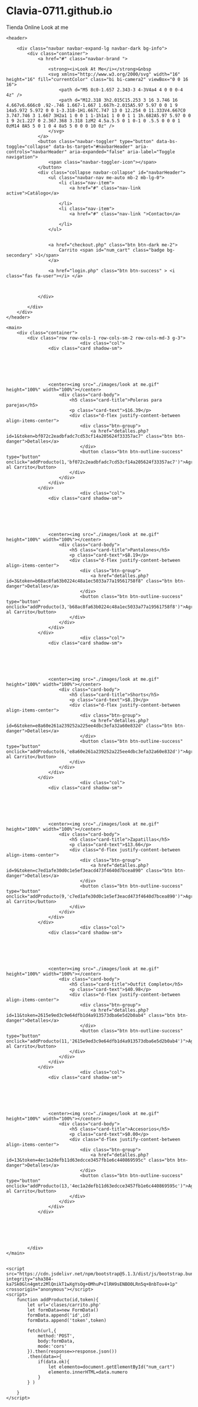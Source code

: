 # Clavia-0711.github.io
Tienda Online Look at me
<!DOCTYPE html>
<html lang="en">

<head>
    <meta charset="UTF-8">
    <meta name="viewport" content="width=device-width, initial-scale=1.0">
    <title>Tienda Online Look at me</title>
    <link href="https://cdn.jsdelivr.net/npm/bootstrap@5.1.3/dist/css/bootstrap.min.css" rel="stylesheet" integrity="sha384-1BmE4kWBq78iYhFldvKuhfTAU6auU8tT94WrHftjDbrCEXSU1oBoqyl2QvZ6jIW3" crossorigin="anonymous">
    <link href="css/estilos.css" rel="stylesheet" >
     
   


</head>

<body>


    <header>

        <div class="navbar navbar-expand-lg navbar-dark bg-info">
            <div class="container">
                <a href="#" class="navbar-brand ">

                    <strong><i>Look At Me</i></strong>&nbsp
                    <svg xmlns="http://www.w3.org/2000/svg" width="16" height="16" fill="currentColor" class="bi bi-camera2" viewBox="0 0 16 16">
                        <path d="M5 8c0-1.657 2.343-3 4-3V4a4 4 0 0 0-4 4z" />
                        <path d="M12.318 3h2.015C15.253 3 16 3.746 16 4.667v6.666c0 .92-.746 1.667-1.667 1.667h-2.015A5.97 5.97 0 0 1 9 14a5.972 5.972 0 0 1-3.318-1H1.667C.747 13 0 12.254 0 11.333V4.667C0 3.747.746 3 1.667 3H2a1 1 0 0 1 1-1h1a1 1 0 0 1 1 1h.682A5.97 5.97 0 0 1 9 2c1.227 0 2.367.368 3.318 1zM2 4.5a.5.5 0 1 0-1 0 .5.5 0 0 0 1 0zM14 8A5 5 0 1 0 4 8a5 5 0 0 0 10 0z" />
                    </svg>
                </a>
                <button class="navbar-toggler" type="button" data-bs-toggle="collapse" data-bs-target="#navbarHeader" aria-controls="navbarHeader" aria-expanded="false" aria-label="Toggle navigation">
                    <span class="navbar-toggler-icon"></span>
                </button>
                <div class="collapse navbar-collapse" id="navbarHeader">
                    <ul class="navbar-nav me-auto mb-2 mb-lg-0">
                        <li class="nav-item">
                            <a href="#" class="nav-link active">Catálogo</a>

                        </li>
                        <li class="nav-item">
                            <a href="#" class="nav-link ">Contacto</a>

                        </li>
                    </ul>

                   
                    <a href="checkout.php" class="btn btn-dark me-2">
                        Carrito <span id="num_cart" class="badge bg-secondary" >1</span>
                    </a>

                    <a href="login.php" class="btn btn-success" > <i class="fas fa-user"></i> </a>



                </div>

            </div>
        </div>
    </header>

    <main>
        <div class="container">
            <div class="row row-cols-1 row-cols-sm-2 row-cols-md-3 g-3">
                                <div class="col">
                    <div class="card shadow-sm">
                                       
                
              
              
                       
                       
                    <center><img src="./images/look at me.gif" height="100%" width="100%"></center>
                        <div class="card-body">
                            <h5 class="card-title">Poleras para parejas</h5>
                            <p class="card-text">$16.39</p>
                            <div class="d-flex justify-content-between align-items-center">
                                <div class="btn-group">
                                    <a href="detalles.php?id=1&token=bf072c2eadbfadc7cd53cf14a205624f33357ac7" class="btn btn-danger">Detalles</a>
                                </div>
                                <button class="btn btn-outline-success" type="button" onclick="addProducto(1,'bf072c2eadbfadc7cd53cf14a205624f33357ac7')">Agregar al Carrito</button>
                            </div>
                        </div>
                    </div>
                </div>
                                <div class="col">
                    <div class="card shadow-sm">
                                       
                
              
              
                       
                       
                    <center><img src="./images/look at me.gif" height="100%" width="100%"></center>
                        <div class="card-body">
                            <h5 class="card-title">Pantalones</h5>
                            <p class="card-text">$8.19</p>
                            <div class="d-flex justify-content-between align-items-center">
                                <div class="btn-group">
                                    <a href="detalles.php?id=3&token=b68ac8fa63b0224c48a1ec5033a77a19561758f8" class="btn btn-danger">Detalles</a>
                                </div>
                                <button class="btn btn-outline-success" type="button" onclick="addProducto(3,'b68ac8fa63b0224c48a1ec5033a77a19561758f8')">Agregar al Carrito</button>
                            </div>
                        </div>
                    </div>
                </div>
                                <div class="col">
                    <div class="card shadow-sm">
                                       
                
              
              
                       
                       
                    <center><img src="./images/look at me.gif" height="100%" width="100%"></center>
                        <div class="card-body">
                            <h5 class="card-title">Shorts</h5>
                            <p class="card-text">$8.19</p>
                            <div class="d-flex justify-content-between align-items-center">
                                <div class="btn-group">
                                    <a href="detalles.php?id=6&token=e8a60e261a239252a225ee4dbc3efa32a60e832d" class="btn btn-danger">Detalles</a>
                                </div>
                                <button class="btn btn-outline-success" type="button" onclick="addProducto(6,'e8a60e261a239252a225ee4dbc3efa32a60e832d')">Agregar al Carrito</button>
                            </div>
                        </div>
                    </div>
                </div>
                                <div class="col">
                    <div class="card shadow-sm">
                                       
                
              
              
                       
                       
                    <center><img src="./images/look at me.gif" height="100%" width="100%"></center>
                        <div class="card-body">
                            <h5 class="card-title">Zapatillas</h5>
                            <p class="card-text">$13.66</p>
                            <div class="d-flex justify-content-between align-items-center">
                                <div class="btn-group">
                                    <a href="detalles.php?id=9&token=c7ed1afe30d0c1e5ef3eacd473f4640d7bcea890" class="btn btn-danger">Detalles</a>
                                </div>
                                <button class="btn btn-outline-success" type="button" onclick="addProducto(9,'c7ed1afe30d0c1e5ef3eacd473f4640d7bcea890')">Agregar al Carrito</button>
                            </div>
                        </div>
                    </div>
                </div>
                                <div class="col">
                    <div class="card shadow-sm">
                                       
                
              
              
                       
                       
                    <center><img src="./images/look at me.gif" height="100%" width="100%"></center>
                        <div class="card-body">
                            <h5 class="card-title">Outfit Completo</h5>
                            <p class="card-text">$40.98</p>
                            <div class="d-flex justify-content-between align-items-center">
                                <div class="btn-group">
                                    <a href="detalles.php?id=11&token=2615e9ed3c9e64dfb1d4a913573dba6e5d2b0ab4" class="btn btn-danger">Detalles</a>
                                </div>
                                <button class="btn btn-outline-success" type="button" onclick="addProducto(11,'2615e9ed3c9e64dfb1d4a913573dba6e5d2b0ab4')">Agregar al Carrito</button>
                            </div>
                        </div>
                    </div>
                </div>
                                <div class="col">
                    <div class="card shadow-sm">
                                       
                
              
              
                       
                       
                    <center><img src="./images/look at me.gif" height="100%" width="100%"></center>
                        <div class="card-body">
                            <h5 class="card-title">Accesorios</h5>
                            <p class="card-text">$0.00</p>
                            <div class="d-flex justify-content-between align-items-center">
                                <div class="btn-group">
                                    <a href="detalles.php?id=13&token=4ec1a2defb11d63edcce3457fb1e6c440869595c" class="btn btn-danger">Detalles</a>
                                </div>
                                <button class="btn btn-outline-success" type="button" onclick="addProducto(13,'4ec1a2defb11d63edcce3457fb1e6c440869595c')">Agregar al Carrito</button>
                            </div>
                        </div>
                    </div>
                </div>
                               
                
                



            </div>
    </main>


    <script src="https://cdn.jsdelivr.net/npm/bootstrap@5.1.3/dist/js/bootstrap.bundle.min.js" integrity="sha384-ka7Sk0Gln4gmtz2MlQnikT1wXgYsOg+OMhuP+IlRH9sENBO0LRn5q+8nbTov4+1p" crossorigin="anonymous"></script>
    <script>
        function addProducto(id,token){
            let url='clases/carrito.php'
            let formData=new FormData()
            formData.append('id',id)
            formData.append('token',token)

            fetch(url,{
                method:'POST',
                body:formData,
                mode:'cors'
            }).then(response=>response.json())
            .then(data=>{
                if(data.ok){
                    let elemento=document.getElementById("num_cart")
                    elemento.innerHTML=data.numero
                }
            } )

        }
    </script>
</body>

</html>

